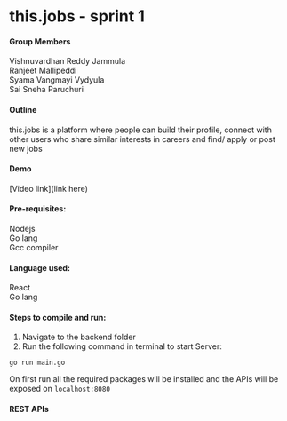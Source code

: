 # this.jobs - sprint 1
#### Group Members
Vishnuvardhan Reddy Jammula\
Ranjeet Mallipeddi\
Syama Vangmayi Vydyula\
Sai Sneha Paruchuri
#### Outline
  
  this.jobs is a platform where people can build their profile, connect with other users who share similar interests in careers and find/ apply or post new jobs

#### Demo
  [Video link](link here)

#### Pre-requisites:
Nodejs\
Go lang\
Gcc compiler
#### Language used: 
React\
Go lang

#### Steps to compile and run:

1) Navigate to the backend folder
2) Run the following command in terminal to start Server:
```
go run main.go
```
On first run all the required packages will be installed and  the APIs will be exposed on `localhost:8080`

#### REST APIs


